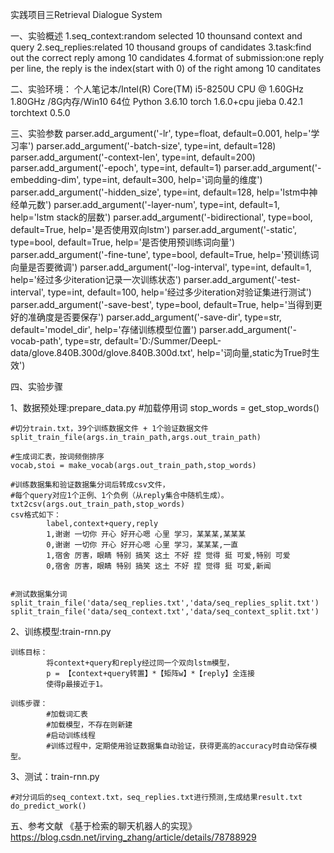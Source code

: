 
实践项目三Retrieval Dialogue System

一、实验概述
1.seq_context:random selected 10 thounsand context and query 
2.seq_replies:related 10 thousand groups of candidates
3.task:find out the correct reply among 10 candidates
4.format of submission:one reply per line, the reply is the index(start with 0) of the right among 10 canditates

二、实验环境：
个人笔记本/Intel(R) Core(TM) i5-8250U CPU @ 1.60GHz 1.80GHz /8G内存/Win10 64位 
  Python 3.6.10
  torch  1.6.0+cpu
  jieba  0.42.1
  torchtext 0.5.0
  
三、实验参数
parser.add_argument('-lr', type=float, default=0.001, help='学习率')
parser.add_argument('-batch-size', type=int, default=128)
parser.add_argument('-context-len', type=int, default=200)
parser.add_argument('-epoch', type=int, default=1)
parser.add_argument('-embedding-dim', type=int, default=300, help='词向量的维度')
parser.add_argument('-hidden_size', type=int, default=128, help='lstm中神经单元数')
parser.add_argument('-layer-num', type=int, default=1, help='lstm stack的层数')
parser.add_argument('-bidirectional', type=bool, default=True, help='是否使用双向lstm')
parser.add_argument('-static', type=bool, default=True, help='是否使用预训练词向量')
parser.add_argument('-fine-tune', type=bool, default=True, help='预训练词向量是否要微调')
parser.add_argument('-log-interval', type=int, default=1, help='经过多少iteration记录一次训练状态')
parser.add_argument('-test-interval', type=int, default=100, help='经过多少iteration对验证集进行测试')
parser.add_argument('-save-best', type=bool, default=True, help='当得到更好的准确度是否要保存')
parser.add_argument('-save-dir', type=str, default='model_dir', help='存储训练模型位置')
parser.add_argument('-vocab-path', type=str, 
                    default='D:/Summer/DeepL-data/glove.840B.300d/glove.840B.300d.txt', 
                    help='词向量,static为True时生效')

四、实验步骤

1、数据预处理:prepare_data.py
	#加载停用词
  stop_words = get_stop_words()
		
	#切分train.txt，39个训练数据文件 + 1个验证数据文件
	split_train_file(args.in_train_path,args.out_train_path)
		    
	#生成词汇表，按词频倒排序
	vocab,stoi = make_vocab(args.out_train_path,stop_words)
		    
	#训练数据集和验证数据集分词后转成csv文件，
	#每个query对应1个正例、1个负例（从reply集合中随机生成）。
	txt2csv(args.out_train_path,stop_words)
	csv格式如下：
			label,context+query,reply
			1,谢谢 一切你 开心 好开心嗯 心里 学习，某某某,某某某
			0,谢谢 一切你 开心 好开心嗯 心里 学习，某某某,一直
			1,宿舍 厉害，眼睛 特别 搞笑 这土 不好 捏 觉得 挺 可爱,特别 可爱
			0,宿舍 厉害，眼睛 特别 搞笑 这土 不好 捏 觉得 挺 可爱,新闻

		    
	#测试数据集分词
	split_train_file('data/seq_replies.txt','data/seq_replies_split.txt')
	split_train_file('data/seq_context.txt','data/seq_context_split.txt')


2、训练模型:train-rnn.py
	
	训练目标：
			将context+query和reply经过同一个双向lstm模型，
			p = 【context+query转置】*【矩阵w】*【reply】全连接
			使得p最接近于1。

	训练步骤：
			#加载词汇表
			#加载模型，不存在则新建
			#启动训练线程
			#训练过程中，定期使用验证数据集自动验证，获得更高的accuracy时自动保存模型。

		
3、测试：train-rnn.py

	#对分词后的seq_context.txt，seq_replies.txt进行预测,生成结果result.txt
	do_predict_work()

五、参考文献
《基于检索的聊天机器人的实现》https://blog.csdn.net/irving_zhang/article/details/78788929


